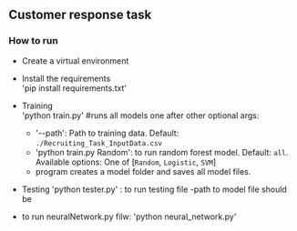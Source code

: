 ## Customer response task

### How to run

- Create a virtual environment
- Install the requirements  
    'pip install requirements.txt'
- Training  
    'python train.py' #runs all models one after other
    optional args:
    - '--path': Path to training data. Default: `./Recruiting_Task_InputData.csv`
    - 'python train.py Random': to run random forest model. Default: `all`. Available options: One of [`Random`, `Logistic`, `SVM`]
    - program creates a model folder and saves all model files.

- Testing
    'python tester.py' : to run testing file
    -path to model file should be 

- to run neuralNetwork.py filw:
	'python neural_network.py' 

